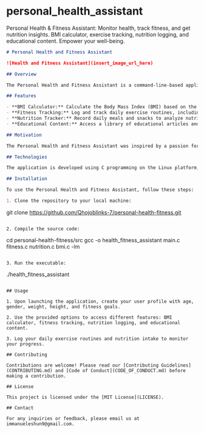 # personal_health_assistant
Personal Health &amp; Fitness Assistant: Monitor health, track fitness, and get nutrition insights. BMI calculator, exercise tracking, nutrition logging, and educational content. Empower your well-being.



```markdown
# Personal Health and Fitness Assistant

![Health and Fitness Assistant](insert_image_url_here)

## Overview

The Personal Health and Fitness Assistant is a command-line-based application designed to help users monitor their health, track fitness activities, and receive personalized nutrition and exercise recommendations. This project aims to promote a healthier lifestyle by providing users with valuable tools and insights to achieve their health and fitness goals.

## Features

- **BMI Calculator:** Calculate the Body Mass Index (BMI) based on the user's height and weight.
- **Fitness Tracking:** Log and track daily exercise routines, including the type of exercise, duration, and intensity.
- **Nutrition Tracker:** Record daily meals and snacks to analyze nutritional intake.
- **Educational Content:** Access a library of educational articles and tips on nutrition, exercise, mental health, and overall well-being. Users can stay informed and make informed decisions about their health and lifestyle.

## Motivation

The Personal Health and Fitness Assistant was inspired by a passion for promoting well-being and empowering individuals to take charge of their health. With a user-friendly command-line interface, this application seeks to provide accessible health and fitness monitoring for everyone, regardless of their technical expertise.

## Technologies

The application is developed using C programming on the Linux platform, leveraging the power and flexibility of the command-line environment.

## Installation

To use the Personal Health and Fitness Assistant, follow these steps:

1. Clone the repository to your local machine:
   ```
   git clone https://github.com/Qhojoblinks-7/personal-health-fitness.git
   ```

2. Compile the source code:
   ```
   cd personal-health-fitness/src
   gcc -o health_fitness_assistant main.c fitness.c nutrition.c bmi.c -lm
   ```

3. Run the executable:
   ```
   ./health_fitness_assistant
   ```

## Usage

1. Upon launching the application, create your user profile with age, gender, weight, height, and fitness goals.

2. Use the provided options to access different features: BMI calculator, fitness tracking, nutrition logging, and educational content.

3. Log your daily exercise routines and nutrition intake to monitor your progress.

## Contributing

Contributions are welcome! Please read our [Contributing Guidelines](CONTRIBUTING.md) and [Code of Conduct](CODE_OF_CONDUCT.md) before making a contribution.

## License

This project is licensed under the [MIT License](LICENSE).

## Contact

For any inquiries or feedback, please email us at immanueleshun9@gmail.com.
```
